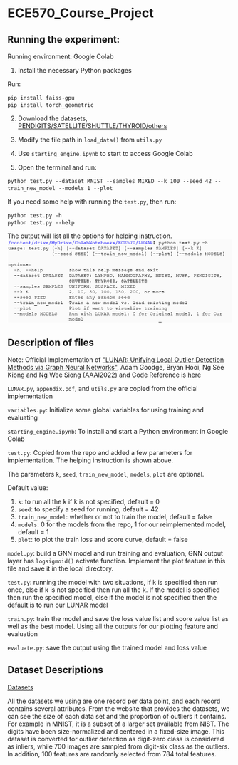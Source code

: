 # ECE570_Course_Project

## Running the experiment:

Running environment: Google Colab

1. Install the necessary Python packages

Run:

```
pip install faiss-gpu
pip install torch_geometric
```

2. Download the datasets, [PENDIGITS/SATELLITE/SHUTTLE/THYROID/others](http://odds.cs.stonybrook.edu)

3. Modify  the file path in `load_data()` from `utils.py`

4. Use `starting_engine.ipynb` to start to access Google Colab

5. Open the terminal and run:

```
python test.py --dataset MNIST --samples MIXED --k 100 --seed 42 --train_new_model --models 1 --plot
```

If you need some help with running the `test.py`, then run:
```
python test.py -h
python test.py --help
```
The output will list all the options for helping instruction. 
![Alt text](https://github.com/Di1NosKk/ECE570_Course_Project/blob/master/helping.png)

## Description of files 
Note: Official Implementation of ["LUNAR: Unifying Local Outlier Detection Methods via Graph Neural Networks"](https://www.aaai.org/AAAI22Papers/AAAI-51.GoodgeA.pdf), Adam Goodge, Bryan Hooi, Ng See Kiong and Ng Wee Siong (AAAI2022) and Code Reference is [here](https://github.com/agoodge/LUNAR)

`LUNAR.py`, `appendix.pdf`, and `utils.py` are copied from the official implementation

`variables.py`: Initialize some global variables for using training and evaluating

`starting_engine.ipynb`: To install and start a Python environment in Google Colab

`test.py`: Copied from the repo and added a few parameters for implementation. The helping instruction is shown above. 

The parameters `k`, `seed`, `train_new_model`, `models`, `plot` are optional.  

Default value:
1. `k`: to run all the k if k is not specified, default = 0
2. `seed`: to specify a seed for running, default = 42
3. `train_new_model`: whether or not to train the model, default = false
4. `models`: 0 for the models from the repo, 1 for our reimplemented model, default = 1
5. `plot`: to plot the train loss and score curve, default = false

`model.py`: build a GNN model and run training and evaluation, GNN output layer has `logsigmoid()` activate function. Implement the plot feature in this file and save it in the local directory. 

`test.py`: running the model with two situations, if k is specified then run once, else if k is not specified then run all the k. If the model is specified then run the specified model, else if the model is not specified then the default is to run our LUNAR model

`train.py`: train the model and save the loss value list and score value list as well as the best model. Using all the outputs for our plotting feature and evaluation

`evaluate.py`: save the output using the trained model and loss value

## Dataset Descriptions

[Datasets](http://odds.cs.stonybrook.edu)

All the datasets we using are one record per data point, and each record contains several attributes. From the website that provides the datasets, we can see the size of each data set and the proportion of outliers it contains.  For example in MNIST, it is a subset of a larger set available from NIST. The digits have been size-normalized and centered in a fixed-size image. This dataset is converted for outlier detection as digit-zero class is considered as inliers, while 700 images are sampled from digit-six class as the outliers. In addition, 100 features are randomly selected from 784 total features.
